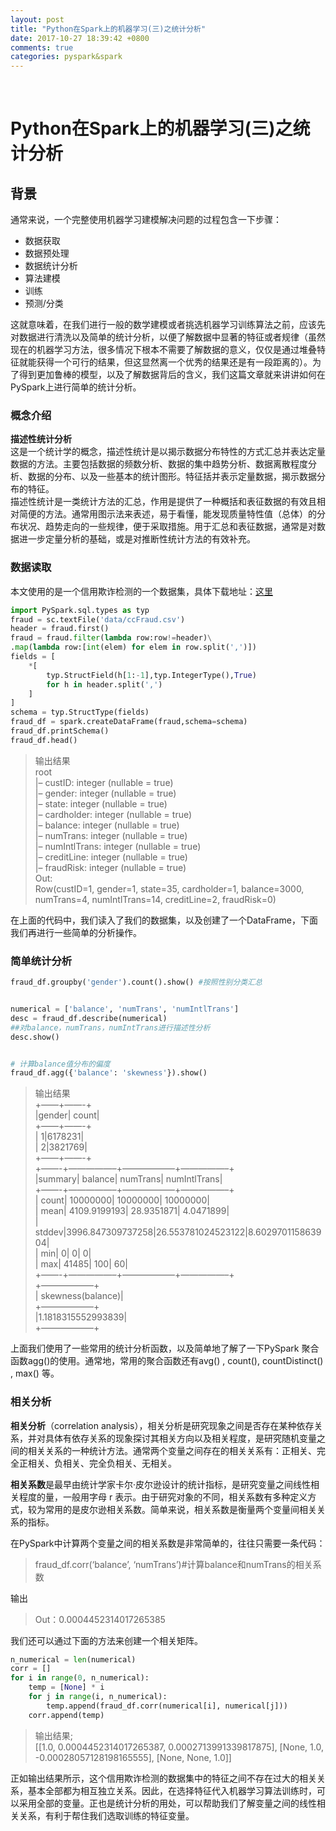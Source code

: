 ```yaml
---
layout: post
title: "Python在Spark上的机器学习(三)之统计分析"
date: 2017-10-27 18:39:42 +0800
comments: true
categories: pyspark&spark
---
```

﻿<h1 id="python在spark上的机器学习三之统计分析">Python在Spark上的机器学习(三)之统计分析</h1>



<h2 id="背景">背景</h2>

<p>通常来说，一个完整使用机器学习建模解决问题的过程包含一下步骤：</p>

<ul>
<li>数据获取</li>
<li>数据预处理</li>
<li>数据统计分析</li>
<li>算法建模</li>
<li>训练</li>
<li>预测/分类</li>
</ul>

<p>这就意味着，在我们进行一般的数学建模或者挑选机器学习训练算法之前，应该先对数据进行清洗以及简单的统计分析，以便了解数据中显著的特征或者规律（虽然现在的机器学习方法，很多情况下根本不需要了解数据的意义，仅仅是通过堆叠特征就能获得一个可行的结果，但这显然离一个优秀的结果还是有一段距离的）。为了得到更加鲁棒的模型，以及了解数据背后的含义，我们这篇文章就来讲讲如何在PySpark上进行简单的统计分析。</p>



<h3 id="概念介绍">概念介绍</h3>

<p><strong>描述性统计分析</strong> <br>
这是一个统计学的概念，描述性统计是以揭示数据分布特性的方式汇总并表达定量数据的方法。主要包括数据的频数分析、数据的集中趋势分析、数据离散程度分析、数据的分布、以及一些基本的统计图形。特征括并表示定量数据，揭示数据分布的特征。 <br>
描述性统计是一类统计方法的汇总，作用是提供了一种概括和表征数据的有效且相对简便的方法。通常用图示法来表述，易于看懂，能发现质量特性值（总体）的分布状况、趋势走向的一些规律，便于采取措施。用于汇总和表征数据，通常是对数据进一步定量分析的基础，或是对推断性统计方法的有效补充。</p>



<h3 id="数据读取">数据读取</h3>

<p>本文使用的是一个信用欺诈检测的一个数据集，具体下载地址：<a href="http://tomdrabas.com/data/LearningPySpark/ccFraud.csv.gz">这里</a></p>

```python
import PySpark.sql.types as typ
fraud = sc.textFile('data/ccFraud.csv')
header = fraud.first()
fraud = fraud.filter(lambda row:row!=header)\
.map(lambda row:[int(elem) for elem in row.split(',')])
fields = [
    *[
        typ.StructField(h[1:-1],typ.IntegerType(),True)
        for h in header.split(',')
    ]
]
schema = typ.StructType(fields)
fraud_df = spark.createDataFrame(fraud,schema=schema)
fraud_df.printSchema()
fraud_df.head()
```

<blockquote>
  <p>输出结果 <br>
  root <br>
   |– custID: integer (nullable = true) <br>
   |– gender: integer (nullable = true) <br>
   |– state: integer (nullable = true) <br>
   |– cardholder: integer (nullable = true) <br>
   |– balance: integer (nullable = true) <br>
   |– numTrans: integer (nullable = true) <br>
   |– numIntlTrans: integer (nullable = true) <br>
   |– creditLine: integer (nullable = true) <br>
   |– fraudRisk: integer (nullable = true) <br>
  Out: <br>
  Row(custID=1, gender=1, state=35, cardholder=1, balance=3000, numTrans=4, numIntlTrans=14, creditLine=2, fraudRisk=0)</p>
</blockquote>

<p>在上面的代码中，我们读入了我们的数据集，以及创建了一个DataFrame，下面我们再进行一些简单的分析操作。</p>



<h3 id="简单统计分析">简单统计分析</h3>

```python
fraud_df.groupby('gender').count().show() #按照性别分类汇总


numerical = ['balance', 'numTrans', 'numIntlTrans']
desc = fraud_df.describe(numerical) 
##对balance，numTrans，numIntTrans进行描述性分析
desc.show()


# 计算balance值分布的偏度
fraud_df.agg({'balance': 'skewness'}).show()
```

<blockquote>
  <p>输出结果 <br>
  +——+——-+ <br>
  |gender|  count| <br>
  +——+——-+ <br>
  |     1|6178231| <br>
  |     2|3821769| <br>
  +——+——-+ <br>
  +——-+—————–+——————+—————–+ <br>
  |summary|          balance|          numTrans|     numIntlTrans| <br>
  +——-+—————–+——————+—————–+ <br>
  |  count|         10000000|          10000000|         10000000| <br>
  |   mean|     4109.9199193|        28.9351871|        4.0471899| <br>
  | stddev|3996.847309737258|26.553781024523122|8.602970115863904| <br>
  |    min|                0|                 0|                0| <br>
  |    max|            41485|               100|               60| <br>
  +——-+—————–+——————+—————–+ <br>
  +——————+ <br>
  | skewness(balance)| <br>
  +——————+ <br>
  |1.1818315552993839| <br>
  +——————+</p>
</blockquote>

<p>上面我们使用了一些常用的统计分析函数，以及简单地了解了一下PySpark 聚合函数agg()的使用。通常地，常用的聚合函数还有avg() , count(), countDistinct() , max() 等。</p>



<h3 id="相关分析">相关分析</h3>

<p><strong>相关分析</strong>（correlation analysis），相关分析是研究现象之间是否存在某种依存关系，并对具体有依存关系的现象探讨其相关方向以及相关程度，是研究随机变量之间的相关关系的一种统计方法。通常两个变量之间存在的相关关系有：正相关、完全正相关、负相关、完全负相关、无相关。</p>

<p><strong>相关系数</strong>是最早由统计学家卡尔·皮尔逊设计的统计指标，是研究变量之间线性相关程度的量，一般用字母 r 表示。由于研究对象的不同，相关系数有多种定义方式，较为常用的是皮尔逊相关系数。简单来说，相关系数是衡量两个变量间相关关系的指标。</p>

<p>在PySpark中计算两个变量之间的相关系数是非常简单的，往往只需要一条代码：</p>

<blockquote>
  <p>fraud_df.corr(‘balance’, ‘numTrans’)#计算balance和numTrans的相关系数</p>
</blockquote>

<p>输出</p>

<blockquote>
  <p>Out：0.0004452314017265385</p>
</blockquote>

<p>我们还可以通过下面的方法来创建一个相关矩阵。</p>


```python
n_numerical = len(numerical)
corr = []
for i in range(0, n_numerical):
    temp = [None] * i
    for j in range(i, n_numerical):
        temp.append(fraud_df.corr(numerical[i], numerical[j]))
    corr.append(temp)
```

<blockquote>
  <p>输出结果; <br>
  [[1.0, 0.0004452314017265387, 0.0002713991339817875], [None, 1.0, -0.00028057128198165555], [None, None, 1.0]]</p>
</blockquote>

<p>正如输出结果所示，这个信用欺诈检测的数据集中的特征之间不存在过大的相关关系，基本全部都为相互独立关系。因此，在选择特征代入机器学习算法训练时，可以采用全部的变量。正也是统计分析的用处，可以帮助我们了解变量之间的线性相关关系，有利于帮住我们选取训练的特征变量。</p>
